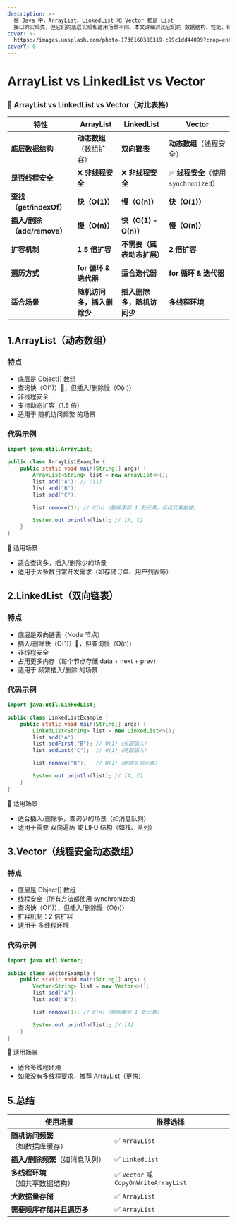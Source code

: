 ```yaml
---
description: >-
  在 Java 中，ArrayList、LinkedList 和 Vector 都是 List
  接口的实现类，但它们的底层实现和适用场景不同。本文详细对比它们的 数据结构、性能、线程安全性、使用场景 等。
cover: >-
  https://images.unsplash.com/photo-1736160388319-c99c1dd44099?crop=entropy&cs=srgb&fm=jpg&ixid=M3wxOTcwMjR8MHwxfHJhbmRvbXx8fHx8fHx8fDE3Mzg4NzQzNTJ8&ixlib=rb-4.0.3&q=85
coverY: 0
---
```


# ArrayList vs LinkedList vs Vector

### 📌 ArrayList vs LinkedList vs Vector（对比表格）

| **特性**                | **ArrayList**    | **LinkedList**     | **Vector**                    |
| --------------------- | ---------------- | ------------------ | ----------------------------- |
| **底层数据结构**            | **动态数组**（数组扩容）   | **双向链表**           | **动态数组**（线程安全）                |
| **是否线程安全**            | ❌ **非线程安全**      | ❌ **非线程安全**        | ✅ **线程安全**（使用 `synchronized`） |
| **查找（get/indexOf）**   | **快（O(1)）**      | **慢（O(n)）**        | **快（O(1)）**                   |
| **插入/删除（add/remove）** | **慢（O(n)）**      | **快（O(1) - O(n)）** | **慢（O(n)）**                   |
| **扩容机制**              | **1.5 倍扩容**      | **不需要（链表动态扩展）**    | **2 倍扩容**                     |
| **遍历方式**              | **for 循环 & 迭代器** | **适合迭代器**          | **for 循环 & 迭代器**              |
| **适合场景**              | **随机访问多，插入删除少**  | **插入删除多，随机访问少**    | **多线程环境**                     |

## 1.ArrayList（动态数组）

### 特点

* 底层是 Object\[] 数组
* 查询快（O(1)）🚀，但插入/删除慢（O(n)）
* 非线程安全
* 支持动态扩容（1.5 倍）
* 适用于 随机访问频繁 的场景

### 代码示例

```java
import java.util.ArrayList;

public class ArrayListExample {
    public static void main(String[] args) {
        ArrayList<String> list = new ArrayList<>();
        list.add("A"); // O(1)
        list.add("B");
        list.add("C");

        list.remove(1); // O(n)（删除索引 1 处元素，后续元素前移）

        System.out.println(list); // [A, C]
    }
}
```

📌 适用场景

* 适合查询多，插入/删除少的场景
* 适用于大多数日常开发需求（如存储订单、用户列表等）

## 2.LinkedList（双向链表）

### 特点

* 底层是双向链表（Node 节点）
* 插入/删除快（O(1)）🚀，但查询慢（O(n)）
* 非线程安全
* 占用更多内存（每个节点存储 data + next + prev）
* 适用于 频繁插入/删除 的场景

### 代码示例

```java
import java.util.LinkedList;

public class LinkedListExample {
    public static void main(String[] args) {
        LinkedList<String> list = new LinkedList<>();
        list.add("A");
        list.addFirst("B"); // O(1)（头部插入）
        list.addLast("C");  // O(1)（尾部插入）

        list.remove("B");   // O(1)（删除头部元素）

        System.out.println(list); // [A, C]
    }
}
```

📌 适用场景

* 适合插入/删除多，查询少的场景（如消息队列）
* 适用于需要 双向遍历 或 LIFO 结构（如栈、队列）

## 3.Vector（线程安全动态数组）

### 特点

* 底层是 Object\[] 数组
* 线程安全（所有方法都使用 synchronized）
* 查询快（O(1)），但插入/删除慢（O(n)）
* 扩容机制：2 倍扩容
* 适用于 多线程环境

### 代码示例

```java
import java.util.Vector;

public class VectorExample {
    public static void main(String[] args) {
        Vector<String> list = new Vector<>();
        list.add("A");
        list.add("B");

        list.remove(1); // O(n)（删除索引 1 处元素）

        System.out.println(list); // [A]
    }
}
```

📌 适用场景

* 适合多线程环境
* 如果没有多线程要求，推荐 ArrayList（更快）

## 5.总结



| **使用场景**           | **推荐选择**                            |
| ------------------ | ----------------------------------- |
| **随机访问频繁**（如数据库缓存） | ✅ `ArrayList`                       |
| **插入/删除频繁**（如消息队列） | ✅ `LinkedList`                      |
| **多线程环境**（如共享数据结构） | ✅ `Vector` 或 `CopyOnWriteArrayList` |
| **大数据量存储**         | ✅ `ArrayList`                       |
| **需要顺序存储并且遍历多**    | ✅ `ArrayList`                       |

